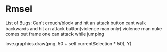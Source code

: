 # Rmsel
List of Bugs:
Can't crouch/block and hit an attack button
cant walk backwards and hit an attack button(violence man only)
violence man nuke comes out frame one
can attack while jumping




love.graphics.draw(png, 50 + self.currentSelection * 50), Y)